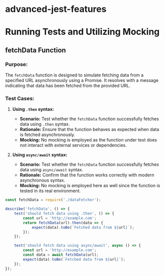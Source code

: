 # advanced-jest-features

# Running Tests and Utilizing Mocking

## fetchData Function

### Purpose:
The `fetchData` function is designed to simulate fetching data from a specified URL asynchronously using a Promise. It resolves with a message indicating that data has been fetched from the provided URL.

### Test Cases:
1. **Using `.then` syntax:**
    - **Scenario:** Test whether the `fetchData` function successfully fetches data using `.then` syntax.
    - **Rationale:** Ensure that the function behaves as expected when data is fetched asynchronously.
    - **Mocking:** No mocking is employed as the function under test does not interact with external services or dependencies.

2. **Using `async/await` syntax:**
    - **Scenario:** Test whether the `fetchData` function successfully fetches data using `async/await` syntax.
    - **Rationale:** Confirm that the function works correctly with modern asynchronous syntax.
    - **Mocking:** No mocking is employed here as well since the function is tested in its real environment.

```javascript
const fetchData = require('./dataFetcher');

describe('fetchData', () => {
    test('should fetch data using .then', () => { 
        const url = 'http://example.com';
        return fetchData(url).then(data => {
            expect(data).toBe(`Fetched data from ${url}`);
        });
    });

    test('should fetch data using async/await', async () => {
        const url = 'http://example.com';
        const data = await fetchData(url);
        expect(data).toBe(`Fetched data from ${url}`);
    });
});

